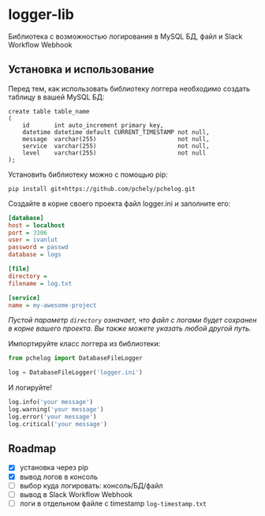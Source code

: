 # logger-lib

Библиотека с возможностью логирования в MySQL БД, файл и Slack Workflow Webhook

## Установка и использование

Перед тем, как использовать библиотеку логгера необходимо создать таблицу в вашей MySQL БД:

```mysql
create table table_name
(
    id       int auto_increment primary key,
    datetime datetime default CURRENT_TIMESTAMP not null,
    message  varchar(255)                       not null,
    service  varchar(255)                       not null,
    level    varchar(255)                       not null
);
```

Установить библиотеку можно с помощью pip:

```shell
pip install git+https://github.com/pchely/pchelog.git
```

Создайте в корне своего проекта файл logger.ini и заполните его:

```ini
[database]
host = localhost
port = 3306
user = ivanlut
password = passwd
database = logs

[file]
directory =
filename = log.txt

[service]
name = my-awesome-project
```

*Пустой параметр `directory` означает, что файл с логами будет сохранен в корне вашего проекта. Вы также можете указать
любой другой путь.*

Импортируйте класс логгера из библиотеки:

```python
from pchelog import DatabaseFileLogger

log = DatabaseFileLogger('logger.ini')
```

И логируйте!

```Python
log.info('your message')
log.warning('your message')
log.error('your message')
log.critical('your message')
```

## Roadmap

- [x] установка через pip
- [x] вывод логов в консоль
- [ ] выбор куда логировать: консоль/БД/файл
- [ ] вывод в Slack Workflow Webhook
- [ ] логи в отдельном файле с timestamp `log-timestamp.txt`
